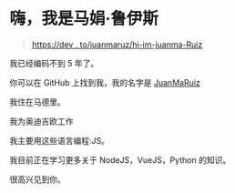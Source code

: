 # 嗨，我是马娟·鲁伊斯

> [https://dev . to/juanmaruz/hi-im-juanma-Ruiz](https://dev.to/juanmaruiz/hi-im-juanma-ruiz)

我已经编码不到 5 年了。

你可以在 GitHub 上找到我，我的名字是 [JuanMaRuiz](https://github.com/JuanMaRuiz)

我住在马德里。

我为奥迪吉欧工作

我主要用这些语言编程:JS。

我目前正在学习更多关于 NodeJS，VueJS，Python 的知识。

很高兴见到你。